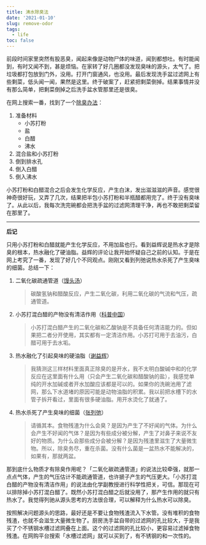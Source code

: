 ```yaml
---
title: 沸水除臭法
date: '2021-01-10'
slug: remove-odor
tags:
  - life
toc: false
---
```


前段时间家里突然有股恶臭，闻起来像是动物尸体的味道，闻到都想吐。有时能闻到，有时又闻不到，甚是烦恼。在家转了好几圈都没发现臭味的源头，太气了。把垃圾都打包放到门外，没用。打开门窗通风，也没用。最后发现洗手盆过滤网上有些剩菜，低头闻一闻，果然是这里。终于破案了，赶紧把剩菜倒掉。结果事情并没有那么简单，把剩菜倒掉之后洗手盆水管那里还是很臭。

在网上搜索一番，找到了一个[除臭办法](https://youtu.be/tn3huU630hI)：

1. 准备材料
    - 小苏打粉
    - 盐
    - 白醋
    - 沸水
1. 混合盐和小苏打粉
1. 倒到排水孔
1. 倒入白醋
1. 倒入沸水

小苏打粉和白醋混合之后会发生化学反应，产生白沫，发出滋滋滋的声音。感觉很神奇很好玩，又弄了几次，结果把半包小苏打粉和半瓶醋都用完了。终于没有臭味了。从此以后，我每次洗完碗都会把洗手盆的过滤网清理干净，再也不敢把剩菜留在那里了。

---

**后记**

只用小苏打粉和白醋就能产生化学反应，不用加盐也行。看到益辉说是热水才是除臭的根本，热水融化了硬油脂。益辉的评论让我开始怀疑自己之前的认知。于是在网上考究了一番，发现了好几个不同观点。刚刚又看到列弛说热水杀死了产生臭味的细菌。总结一下：

1. 二氧化碳疏通管道（[馒头汤](https://www.zhihu.com/question/28161814/answer/876794302)）

    > 碳酸氢钠和醋酸反应，产生二氧化碳，利用二氧化碳的气流和气压，疏通管道。

1. 小苏打混白醋的产物没有清洁作用（[科普中国](http://jysh.people.cn/n1/2019/1029/c404390-31425774.html)）

    > 小苏打混白醋产生的二氧化碳和乙酸钠是不具备任何清洁能力的。但如果把二者分开使用，其实都有一定清洁作用。小苏打可用于去油污，白醋可用于去水垢。

1. 热水融化了引起臭味的硬油脂（[谢益辉](http://disq.us/p/2eehovw)）

    > 我猜测这三样材料里面真正除臭的是开水，我不太明白酸碱中和的化学反应在这里面有什么用（只会产生二氧化碳和醋酸钠的盐），我感觉单纯的开水加碱或者开水加酸应该都是可以的。如果你的洗碗池用了滤网，那么下水道堵的原因可能是动物油脂的积累。我以前把水槽下的水管子拆开看过，里面有很多硬油脂。用开水烫化了就通了。

1. 热水杀死了产生臭味的细菌（[张列弛](http://disq.us/p/2eglomm)）

    > 请循其本。食物残渣为什么会臭？是因为产生了不好闻的气体。为什么会产生不好闻的气体？是因为有些成分被分解，产生了对鼻子来说不友好的物质。为什么会那些成分会被分解？是因为残渣里滋生了大量微生物。所以，除臭务尽，重在杀菌。没有什么菌是一盆热水不能解决的，如果有，那就两盆。

那到底什么物质才有除臭作用呢？「二氧化碳疏通管道」的说法比较牵强，就那一点点气体，产生的气压估计不能疏通管道，也许搋子产生的气压更大。「小苏打混白醋的产物没有清洁作用」的说法由化学副教授进行科学性把关，可信。那现在可以排除掉小苏打混白醋了。既然小苏打混白醋之后就没用了，那产生作用的就只有热水了。我觉得列驰从源头思考的方法很合理，可以解释为什么热水可以除臭。

按照解决问题源头的思路，最好还是不要让食物残渣流入下水管。没有堆积的食物残渣，也就不会滋生大量微生物了。厨房洗手盆自带的过滤网的孔比较大，于是我买了个不锈钢水槽过滤网叠在上面。这个的过滤网的孔比较小，更容易过滤掉食物残渣。在网购平台搜索「水槽过滤网」就可以买到了，有不锈钢的和一次性的。
